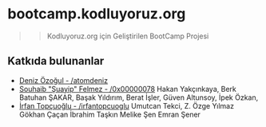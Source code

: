 # bootcamp.kodluyoruz.org

>> Kodluyoruz.org için Geliştirilen BootCamp Projesi

## Katkıda bulunanlar

* [Deniz Özoğul - /atomdeniz](https://www.github.com/atomdeniz)
* [Souhaib "Şuayip" Felmez - /0x00000078](https://www.github.com/0x00000078)
Hakan Yakçınkaya,
Berk Batuhan ŞAKAR,
Başak Yıldırım, 
Berat İşler, 
Güven Altunsoy, 
İpek Özkan, 
* [İrfan Topçuoğlu - /irfantopcuoglu](https://github.com/irfantopcuoglu)
Umutcan Tekci, 
Z. Özge Yılmaz
Gökhan Çaçan
İbrahim Taşkın
Melike Şen
Emran Şener

